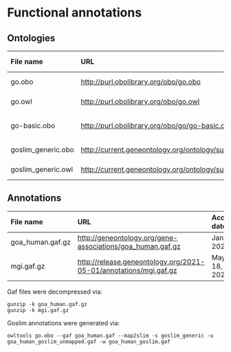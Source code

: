 # Functional annotations

## Ontologies

| File name | URL | Access date | MD5SUM | Remark |
|:----------|:----|:------------|:-------|:-------|
|go.obo|http://purl.obolibrary.org/obo/go.obo|Jan 4, 2021|e41f4aecef8075b2492689f16211be1f||
|go.owl|http://purl.obolibrary.org/obo/go.owl|Jan 4, 2021|c8763c2fda07f9f352864d1d5a62f48d||
|go-basic.obo|http://purl.obolibrary.org/obo/go/go-basic.obo|May 18, 2021|0e676a0dd749a3d430470273f4aa7c9f||
|goslim_generic.obo|http://current.geneontology.org/ontology/subsets/goslim_generic.obo|Jan 4, 2021|be6e575d5093c1c92f137b9b46e91912||
|goslim_generic.owl|http://current.geneontology.org/ontology/subsets/goslim_generic.owl|Jan 4, 2021|65f5e45733ab8877edc3ccf30a427261||

## Annotations

| File name | URL | Access date | MD5SUM | Remark |
|:----------|:----|:------------|:-------|:-------|
|goa_human.gaf.gz|http://geneontology.org/gene-associations/goa_human.gaf.gz|Jan 4, 2021|e9958a55aed4fd826aa70bdaf8c39611||
|mgi.gaf.gz|http://release.geneontology.org/2021-05-01/annotations/mgi.gaf.gz|May 18, 2021|acc0effde1f1229cf65f7877574f80f4||

Gaf files were decompressed via:

```{sh}
gunzip -k goa_human.gaf.gz
gunzip -k mgi.gaf.gz
```

Goslim annotations were generated via:

```{sh}
owltools go.obo --gaf goa_human.gaf --map2slim -s goslim_generic -u goa_human_goslim_unmapped.gaf -w goa_human_goslim.gaf
```
